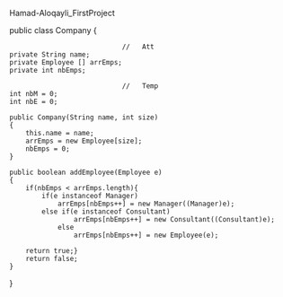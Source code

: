 Hamad-Aloqayli_FirstProject

public class Company {
									
								//   Att
	private String name;
	private Employee [] arrEmps;
	private int nbEmps;
	
								//   Temp
	int nbM = 0;
	int nbE = 0;
	
	public Company(String name, int size)
	{
		this.name = name;
		arrEmps = new Employee[size];
		nbEmps = 0;
	}
	
	public boolean addEmployee(Employee e)
	{
		if(nbEmps < arrEmps.length){
			if(e instanceof Manager)
				arrEmps[nbEmps++] = new Manager((Manager)e);
			else if(e instanceof Consultant)
					arrEmps[nbEmps++] = new Consultant((Consultant)e);
				else
					arrEmps[nbEmps++] = new Employee(e);
			
		return true;}
		return false;
	}
  
  }
